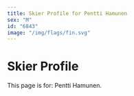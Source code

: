 ```yaml
---
title: Skier Profile for Pentti Hamunen
sex: "M"
id: "6843"
image: "/img/flags/fin.svg" 
---
```


# Skier Profile

This page is for: Pentti Hamunen.
    